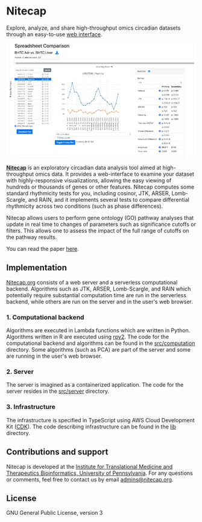 # Nitecap

Explore, analyze, and share high-throughput omics circadian datasets through an easy-to-use [web interface](https://nitecap.org).

<p align="center" style="padding: 0em;"> 
  <img src="src/server/static/images/slides.gif" alt="Sample signal">
</p>

[**Nitecap**](https://nitecap.org) is an exploratory circadian data analysis tool aimed at high-throughput omics data.
It provides a web-interface to examine your dataset with highly-responsive visualizations, allowing the easy viewing of hundreds or thousands of genes or other features.
Nitecap computes some standard rhythmicity tests for you, including cosinor, JTK, ARSER, Lomb-Scargle, and RAIN, and it implements several tests to compare differential rhythmicity across two conditions (such as phase differences).

Nitecap allows users to perform gene ontology (GO) pathway analyses that update in real time to changes of parameters such as significance cutoffs or filters. This allows one to assess the impact of the full range of cutoffs on the pathway results.

You can read the paper [here](https://www.ncbi.nlm.nih.gov/pmc/articles/PMC9003665/).


## Implementation
[Nitecap.org](https://nitecap.org) consists of a web server and a serverless computational backend.
Algorithms such as JTK, ARSER, Lomb-Scargle, and RAIN which potentially require substantial computation time are run in the serverless backend,
while others are run on the server and in the user's web browser.


### 1. Computational backend
Algorithms are executed in Lambda functions which are written in Python.
Algorithms written in R are executed using [rpy2](https://rpy2.github.io/).
The code for the computational backend and algorithms can be found in the [src/computation](/src/computation/) directory.
Some algorithms (such as PCA) are part of the server and some are running in the user's web browser.


### 2. Server
The server is imagined as a containerized application.
The code for the server resides in the [src/server](src/server/)</code> directory.

### 3. Infrastructure
The infrastructure is specified in TypeScript using AWS Cloud Development Kit ([CDK](https://aws.amazon.com/cdk/)).
The code describing infrastructure can be found in the [lib](lib/) directory.

## Contributions and support

Nitecap is developed at the <a href="http://bioinf.itmat.upenn.edu/">Institute for Translational Medicine and Therapeutics Bioinformatics, University of Pennsylvania</a>. For any questions or comments, feel free to contact us by email <a href="mailto:admins@nitecap.org">admins@nitecap.org</a>.

## License

GNU General Public License, version 3
